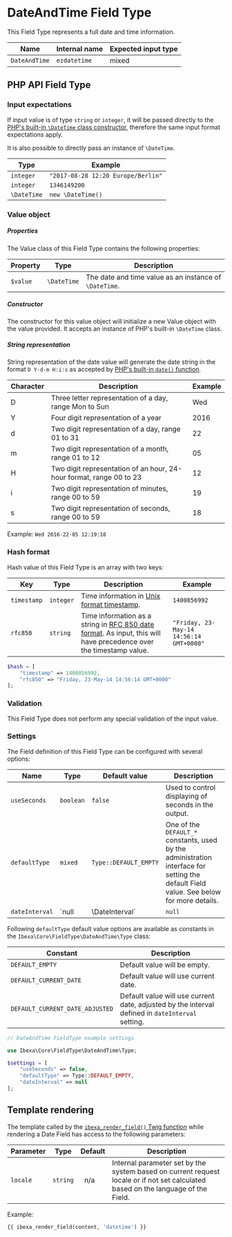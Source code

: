 # DateAndTime Field Type

This Field Type represents a full date and time information.

| Name          | Internal name | Expected input type |
|---------------|---------------|---------------------|
| `DateAndTime` | `ezdatetime`  | mixed             |

## PHP API Field Type 

### Input expectations

If input value is of type `string` or `integer`, it will be passed directly to the [PHP's built-in `\DateTime` class constructor](http://www.php.net/manual/en/datetime.construct.php), therefore the same input format expectations apply.

It is also possible to directly pass an instance of `\DateTime`.

|Type|Example|
|------|------|
|`integer`|`"2017-08-28 12:20 Europe/Berlin"`|
|`integer`|`1346149200`|
|`\DateTime`|`new \DateTime()`|

### Value object

##### Properties

The Value class of this Field Type contains the following properties:

| Property | Type        | Description|
|----------|-------------|------------|
| `$value` | `\DateTime` | The date and time value as an instance of `\DateTime`. |

##### Constructor

The constructor for this value object will initialize a new Value object with the value provided. It accepts an instance of PHP's built-in `\DateTime` class.

##### String representation

String representation of the date value will generate the date string in the format `D Y-d-m H:i:s` as accepted by [PHP's built-in `date()` function](http://www.php.net/manual/en/function.date.php).

|Character|Description|Example|
|---------|----------|--------|
|D|Three letter representation of a day, range Mon to Sun|Wed|
|Y|Four digit representation of a year|2016|
|d|Two digit representation of a day, range 01 to 31|22|
|m|Two digit representation of a month, range 01 to 12|05|
|H|Two digit representation of an hour, 24-hour format, range 00 to 23 |12|
|i|Two digit representation of minutes, range 00 to 59|19|
|s|Two digit representation of seconds, range 00 to 59|18|

Example: `Wed 2016-22-05 12:19:18`

### Hash format

Hash value of this Field Type is an array with two keys:

|Key|Type|Description|Example|
|------|------|------|------|
|`timestamp`|`integer`|Time information in [Unix format timestamp](http://en.wikipedia.org/wiki/Unix_time).|`1400856992`|
|`rfc850`|`string`|Time information as a string in [RFC 850 date format](http://tools.ietf.org/html/rfc850). As input, this will have precedence over the timestamp value.|`"Friday, 23-May-14 14:56:14 GMT+0000"`|

``` php
$hash = [
    "timestamp" => 1400856992,
    "rfc850" => "Friday, 23-May-14 14:56:14 GMT+0000"
];
```

### Validation

This Field Type does not perform any special validation of the input value.

### Settings

The Field definition of this Field Type can be configured with several options:

|Name|Type|Default value|Description|
|------|------|------|------|
|`useSeconds`|`boolean`|`false`|Used to control displaying of seconds in the output.|
|`defaultType`|`mixed`|`Type::DEFAULT_EMPTY`|One of the `DEFAULT_*` constants, used by the administration interface for setting the default Field value. See below for more details.|
|`dateInterval`|`null|\DateInterval`|`null`|This setting complements `defaultType` setting and can be used only when the latter is set to `Type::DEFAULT_CURRENT_DATE_ADJUSTED`. In that case the default input value when using administration interface will be adjusted by the given `\DateInterval`.|

Following `defaultType` default value options are available as constants in the `Ibexa\Core\FieldType\DateAndTime\Type` class:

|Constant|Description|
|------|------|
|`DEFAULT_EMPTY`|Default value will be empty.|
|`DEFAULT_CURRENT_DATE`|Default value will use current date.|
|`DEFAULT_CURRENT_DATE_ADJUSTED`|Default value will use current date, adjusted by the interval defined in `dateInterval` setting.|

``` php
// DateAndTime FieldType example settings

use Ibexa\Core\FieldType\DateAndTime\Type;

$settings = [
    "useSeconds" => false,
    "defaultType" => Type::DEFAULT_EMPTY,
    "dateInterval" => null
];
```

## Template rendering

The template called by the [`ibexa_render_field()` Twig function](../../guide/content_rendering/twig_function_reference/field_twig_functions.md#ibexa_render_field) while rendering a Date Field has access to the following parameters:

| Parameter | Type     | Default | Description|
|-----------|----------|---------|------------|
| `locale`  | `string` |   n/a   | Internal parameter set by the system based on current request locale or if not set calculated based on the language of the Field. |

Example:

``` php
{{ ibexa_render_field(content, 'datetime') }}
```
